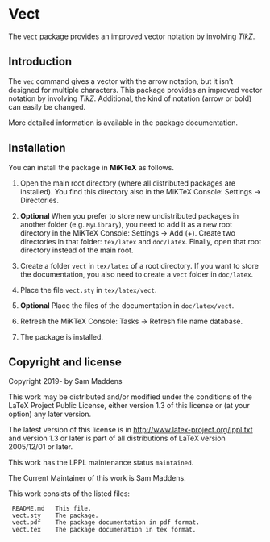 # Vect

The `vect` package provides an improved vector notation by involving *TikZ*.

## Introduction

The `vec` command gives a vector with the arrow notation, but it isn’t designed for multiple characters. This package provides an improved vector notation by involving *TikZ*. Additional, the kind of notation (arrow or bold) can easily be changed.

More detailed information is available in the package documentation.

## Installation

You can install the package in **MiKTeX** as follows.

1. Open the main root directory (where all distributed packages are installed). You find this directory also in the MiKTeX Console: Settings → Directories.

2. **Optional** When you prefer to store new undistributed packages in another folder (e.g. `MyLibrary`), you need to add it as a new root directory in the MiKTeX Console: Settings → Add (+). Create two directories in that folder: `tex/latex` and `doc/latex`. Finally, open that root directory instead of the main root.

3. Create a folder `vect` in `tex/latex` of a root directory. If you want to store the documentation, you also need to create a `vect` folder in `doc/latex`.

4. Place the file `vect.sty` in `tex/latex/vect`.

5. **Optional** Place the files of the documentation in `doc/latex/vect`.

6. Refresh the MiKTeX Console: Tasks → Refresh file name database.

7. The package is installed.

## Copyright and license

Copyright 2019- by Sam Maddens

This work may be distributed and/or modified under the conditions of the LaTeX Project Public License, either version 1.3 of this license or (at your option) any later version.

The latest version of this license is in http://www.latex-project.org/lppl.txt
and version 1.3 or later is part of all distributions of LaTeX version 2005/12/01 or later.

This work has the LPPL maintenance status `maintained`.

The Current Maintainer of this work is Sam Maddens.

This work consists of the listed files:

```
 README.md   This file.
 vect.sty    The package.
 vect.pdf    The package documentation in pdf format.
 vect.tex    The package documenation in tex format.
```
